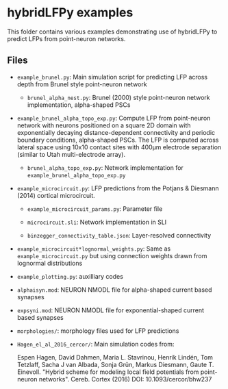 # hybridLFPy examples

This folder contains various examples demonstrating use of hybridLFPy to
predict LFPs from point-neuron networks.


## Files

* `example_brunel.py`: Main simulation script for predicting LFP across depth from Brunel style point-neuron network

    * `brunel_alpha_nest.py`: Brunel (2000) style point-neuron network implementation, alpha-shaped PSCs

* `example_brunel_alpha_topo_exp.py`: Compute LFP from point-neuron network with neurons positioned on a square 2D domain with exponentially decaying distance-dependent connectivity and periodic boundary conditions, alpha-shaped PSCs. The LFP is computed across lateral space using 10x10 contact sites with 400µm electrode separation (similar to Utah multi-electrode array).  

    * `brunel_alpha_topo_exp.py`: Network implementation for `example_brunel_alpha_topo_exp.py`

* `example_microcircuit.py`: LFP predictions from the Potjans & Diesmann (2014) cortical microcircuit.

    * `example_microcircuit_params.py`: Parameter file

    * `microcircuit.sli`: Network implementation in SLI

    * `binzegger_connectivity_table.json`: Layer-resolved connectivity

* `example_microcircuit*lognormal_weights.py`: Same as `example_microcircuit.py` but using connection weights drawn from lognormal distributions

* `example_plotting.py`: auxilliary codes

* `alphaisyn.mod`: NEURON NMODL file for alpha-shaped current based synapses

* `expsyni.mod`: NEURON NMODL file for exponential-shaped current based synapses

* `morphologies/`: morphology files used for LFP predictions

* `Hagen_el_al_2016_cercor/`: Main simulation codes from:

    Espen Hagen, David Dahmen, Maria L. Stavrinou, Henrik Lindén, Tom Tetzlaff,
    Sacha J van Albada, Sonja Grün, Markus Diesmann, Gaute T. Einevoll.
    "Hybrid scheme for modeling local field potentials from point-neuron networks".
    Cereb. Cortex (2016)
    DOI: 10.1093/cercor/bhw237
